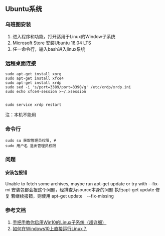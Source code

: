 ## Ubuntu系统


### 乌班图安装
1. 进入程序和功能，打开适用于Linux的Window子系统
2. Microsoft Store 安装Ubuntu 18.04 LTS
3. 任一命令行，输入bash进入linux系统

### 远程桌面连接
    sudo apt-get install xorg
    sudo apt-get install xfce4
    sudo apt-get install xrdp
    sudo sed -i 's/port=3389/port=3390/g' /etc/xrdp/xrdp.ini
    sudo echo xfce4-session >~/.xsession


    sudo service xrdp restart 

注：本机不能用


### 命令行

    sudo su 获取管理员权限, #
    sudo 用户名 退出管理员权限




### 问题
#### 安装包报错
Unable to fetch some archives, maybe run apt-get update or try with --fix-mi
安装包都会报这个问题，经排查为source本身的问题
      执行apt-get update 修复
若继续报错，则使用
      apt-get update　--fix-missing



### 参考文档
1. [手把手教你启用Win10的Linux子系统（超详细）](https://blog.csdn.net/zhangdongren/article/details/82663977)
2. [如何在Windows10上直接运行Linux？](https://baijiahao.baidu.com/s?id=1607159570058814753&wfr=spider&for=pc)